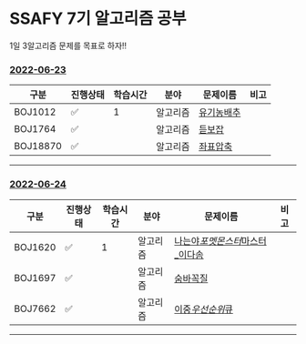 # SSAFY 7기 알고리즘 공부

1일 3알고리즘 문제를 목표로 하자!!

### [2022-06-23](AlgorithmStudy/6월23일)

| 구분     | 진행상태           | 학습시간 | 분야     | 문제이름                                          | 비고 |
| -------- | ------------------ | -------- | -------- | ------------------------------------------------- | ---- |
| BOJ1012  | :white_check_mark: | 1        | 알고리즘 | [유기농배추](AlgorithmStudy/6월23일/BOJ1012.java) |      |
| BOJ1764  | :white_check_mark: |          | 알고리즘 | [듣보잡](AlgorithmStudy/6월23일/BOJ1764.java)     |      |
| BOJ18870 | :white_check_mark: |          | 알고리즘 | [좌표압축](AlgorithmStudy/6월23일/BOJ18870.java)  |      |

---

### [2022-06-24](AlgorithmStudy/6월24일)

| 구분    | 진행상태           | 학습시간 | 분야     | 문제이름                                                                | 비고 |
| ------- | ------------------ | -------- | -------- | ----------------------------------------------------------------------- | ---- |
| BOJ1620 | :white_check_mark: | 1        | 알고리즘 | [나는야*포멧몬스터*마스터\_이다솜](AlgorithmStudy/6월24일/BOJ1620.java) |      |
| BOJ1697 | :white_check_mark: |          | 알고리즘 | [숨바꼭질](AlgorithmStudy/6월24일/BOJ1697.java)                         |      |
| BOJ7662 | :white_check_mark: |          | 알고리즘 | [이중*우선순위*큐](AlgorithmStudy/6월24일/BOJ18870.java)                |      |

---
